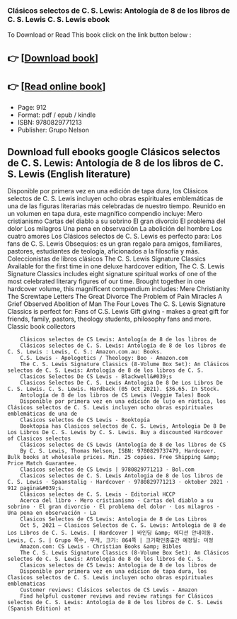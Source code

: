 ### Clásicos selectos de C. S. Lewis: Antología de 8 de los libros de C. S. Lewis C. S. Lewis ebook

To Download or Read This book click on the link button below :

## 👉  [**[Download book](http://get-pdfs.com/download.php?group=book&from=github.com&id=614626&lnk=1063 "Download book")**]

## 👉  [**[Read online book](http://get-pdfs.com/download.php?group=book&from=github.com&id=614626&lnk=1063 "Read online book")**]


* Page: 912
* Format: pdf / epub / kindle
* ISBN: 9780829771213
* Publisher: Grupo Nelson



## Download full ebooks google Clásicos selectos de C. S. Lewis: Antología de 8 de los libros de C. S. Lewis (English literature) 



Disponible por primera vez en una edición de tapa dura, los Clásicos selectos de C. S. Lewis incluyen ocho obras espirituales emblemáticas de una de las figuras literarias más celebradas de nuestro tiempo. Reunido en un volumen en tapa dura, este magnífico compendio incluye: Mero cristianismo Cartas del diablo a su sobrino El gran divorcio El problema del dolor Los milagros Una pena en observación La abolición del hombre Los cuatro amores Los Clásicos selectos de C. S. Lewis es perfecto para: Los fans de C. S. Lewis Obsequios: es un gran regalo para amigos, familiares, pastores, estudiantes de teología, aficionados a la filosofía y más. Coleccionistas de libros clásicos The C. S. Lewis Signature Classics Available for the first time in one deluxe hardcover edition, The C. S. Lewis Signature Classics includes eight signature spiritual works of one of the most celebrated literary figures of our time. Brought together in one hardcover volume, this magnificent compendium includes: Mere Christianity The Screwtape Letters The Great Divorce The Problem of Pain Miracles A Grief Observed Abolition of Man The Four Loves The C. S. Lewis Signature Classics is perfect for: Fans of C.S. Lewis Gift giving - makes a great gift for friends, family, pastors, theology students, philosophy fans and more. Classic book collectors


        Clásicos selectos de CS Lewis: Antología de 8 de los libros de
        Clásicos selectos de C. S. Lewis: Antología de 8 de los libros de C. S. Lewis : Lewis, C. S.: Amazon.com.au: Books.
        C.S. Lewis - Apologetics / Theology: Boo - Amazon.com
        The C. S. Lewis Signature Classics (8-Volume Box Set): An Clásicos selectos de C. S. Lewis: Antología de 8 de los libros de C. S. 
        Clasicos Selectos De CS Lewis - Blackwell&#039;s
        Clasicos Selectos De C. S. Lewis Antologia De 8 De Los Libros De C. S. Lewis. C. S. Lewis. Hardback (05 Oct 2021). $36.65. In Stock.
        Antología de 8 de los libros de CS Lewis (Veggie Tales) Book
        Disponible por primera vez en una edición de lujo en rústica, los Clásicos selectos de C. S. Lewis incluyen ocho obras espirituales emblemáticas de una de 
        Clasicos selectos de CS Lewis - Booktopia
        Booktopia has Clasicos selectos de C. S. Lewis, Antologia De 8 De Los Libros De C. S. Lewis by C. S. Lewis. Buy a discounted Hardcover of Clasicos selectos 
        Clásicos selectos de CS Lewis (Antología de 8 de los libros de CS
        By C. S. Lewis, Thomas Nelson, ISBN: 9780829737479, Hardcover. Bulk books at wholesale prices. Min. 25 copies. Free Shipping &amp; Price Match Guarantee.
        Clasicos selectos de CS Lewis | 9780829771213 - Bol.com
        Clasicos selectos de C. S. Lewis Antologia de 8 de los libros de C. S. Lewis · Spaanstalig · Hardcover · 9780829771213 · oktober 2021 · 912 pagina&#039;s.
        Clásicos selectos de C. S. Lewis - Editorial HCCP
        Acerca del libro · Mero cristianismo · Cartas del diablo a su sobrino · El gran divorcio · El problema del dolor · Los milagros · Una pena en observación · La 
        Clasicos Selectos de CS Lewis: Antologia de 8 de Los Libros
        Oct 5, 2021 — Clasicos Selectos de C. S. Lewis: Antologia de 8 de Los Libros de C. S. Lewis. [ Hardcover ] 바인딩 &amp; 에디션 안내이동. Lewis, C. S. | Grupo 쪽수, 무게, 크기: 864쪽 | 크기확인중출간 예정일: 미정
        Amazon.com: CS Lewis - Christian Books &amp; Bibles
        The C. S. Lewis Signature Classics (8-Volume Box Set): An Clásicos selectos de C. S. Lewis: Antología de 8 de los libros de C. S. 
        Clasicos selectos de CS Lewis: Antologia de 8 de los libros de
        Disponible por primera vez en una edicion de tapa dura, los Clasicos selectos de C. S. Lewis incluyen ocho obras espirituales emblematicas 
        Customer reviews: Clásicos selectos de CS Lewis - Amazon
        Find helpful customer reviews and review ratings for Clásicos selectos de C. S. Lewis: Antología de 8 de los libros de C. S. Lewis (Spanish Edition) at 
    




